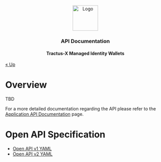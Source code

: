 <a name="readme-top"></a>

<!-- Caption -->

<br />
<div align="center">
  <a href="https://eclipse-tractusx.github.io/img/logo_tractus-x.svg">
    <img src="https://eclipse-tractusx.github.io/img/logo_tractus-x.svg" alt="Logo" width="80" height="80">
  </a>

<h3 align="center">API Documentation</h3>
<h4 align="center">Tractus-X Managed Identity Wallets</h4>

</div>

[« Up](../../README.md)


# Overview

TBD


For a more detailed documentation regarding the API please refer to
the [Application API Documentation](../../managed-identity-wallets-app/documentation/api) page.

# Open API Specification

- [Open API v1 YAML](../../managed-identity-wallets-app/src/main/resources/static/openapi_v1.yaml)
- [Open API v2 YAML](../../managed-identity-wallets-app/src/main/resources/static/openapi_v2.yaml)
